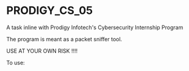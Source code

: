 # PRODIGY_CS_05
A task inline with Prodigy Infotech's Cybersecurity Internship Program

The program is meant as a packet sniffer tool.

USE AT YOUR OWN RISK !!!!

To use:
